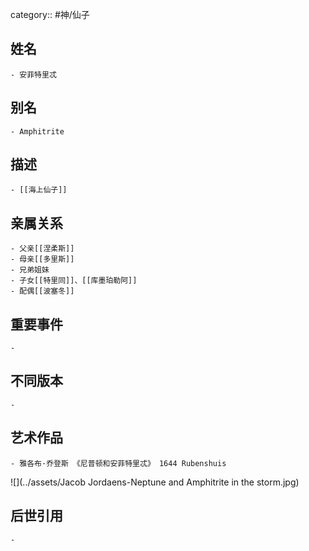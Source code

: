 category:: #神/仙子
## 姓名
	- 安菲特里忒
## 别名
	- Amphitrite
## 描述
	- [[海上仙子]]
## 亲属关系
	- 父亲[[涅柔斯]]
	- 母亲[[多里斯]]
	- 兄弟姐妹
	- 子女[[特里同]]、[[库墨珀勒阿]]
	- 配偶[[波塞冬]]
## 重要事件
	-
## 不同版本
	-
## 艺术作品
	- 雅各布·乔登斯 《尼普顿和安菲特里忒》 1644 Rubenshuis
 ![](../assets/Jacob Jordaens-Neptune and Amphitrite in the storm.jpg)
## 后世引用
	-
